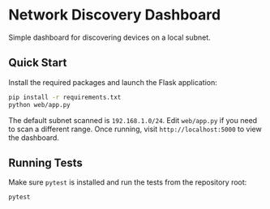 # Network Discovery Dashboard

Simple dashboard for discovering devices on a local subnet.

## Quick Start

Install the required packages and launch the Flask application:

```bash
pip install -r requirements.txt
python web/app.py
```

The default subnet scanned is `192.168.1.0/24`. Edit `web/app.py` if you need to
scan a different range. Once running, visit `http://localhost:5000` to view the
dashboard.

## Running Tests

Make sure `pytest` is installed and run the tests from the repository root:

```bash
pytest
```
